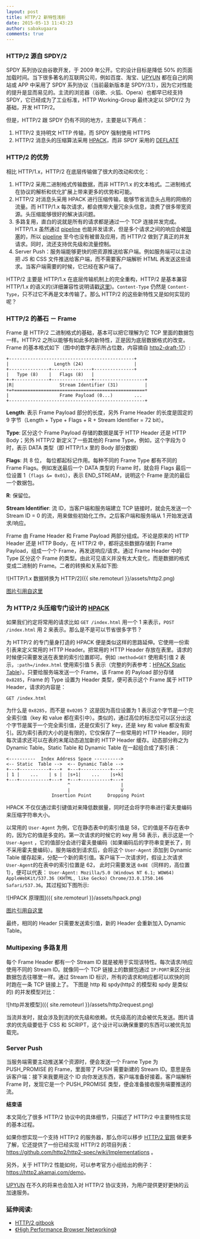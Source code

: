 ```yaml
---
layout: post
title: HTTP/2 新特性浅析
date: 2015-05-13 11:43:23
author: sabakugaara
comments: true
---
```


### HTTP/2 源自 SPDY/2

SPDY 系列协议由谷歌开发，于 2009 年公开。它的设计目标是降低 50% 的页面加载时间。当下很多著名的互联网公司，例如百度、淘宝、[UPYUN](https://www.upyun.com) 都在自己的网站或 APP 中采用了 SPDY 系列协议（当前最新版本是 SPDY/3.1），因为它对性能的提升是显而易见的。主流的浏览器（谷歌、火狐、Opera）也都早已经支持 SPDY，它已经成为了工业标准，HTTP Working-Group 最终决定以 SPDY/2 为基础，开发 HTTP/2。

但是，HTTP/2 跟 SPDY 仍有不同的地方，主要是以下两点：

1. HTTP/2 支持明文 HTTP 传输，而 SPDY 强制使用 HTTPS
2. HTTP/2 消息头的压缩算法采用 [HPACK](http://http2.github.io/http2-spec/compression.html)，而非 SPDY 采用的 [DEFLATE](http://zh.wikipedia.org/wiki/DEFLATE)

### HTTP/2 的优势

相比 HTTP/1.x，HTTP/2 在底层传输做了很大的改动和优化：

1. HTTP/2 采用二进制格式传输数据，而非 HTTP/1.x 的文本格式。二进制格式在协议的解析和优化扩展上带来更多的优势和可能。
2. HTTP/2 对消息头采用 HPACK 进行压缩传输，能够节省消息头占用的网络的流量。而 HTTP/1.x 每次请求，都会携带大量冗余头信息，浪费了很多带宽资源。头压缩能够很好的解决该问题。
3. 多路复用，直白的说就是所有的请求都是通过一个 TCP 连接并发完成。HTTP/1.x 虽然通过 [pipeline](http://en.wikipedia.org/wiki/HTTP_pipelining) 也能并发请求，但是多个请求之间的响应会被[阻塞](http://en.wikipedia.org/wiki/Head-of-line_blocking)的，所以 [pipeline](http://en.wikipedia.org/wiki/HTTP_pipelining) 至今也没有被普及应用，而 HTTP/2 做到了真正的并发请求。同时，流还支持优先级和流量控制。
4. Server Push：服务端能够更快的把资源推送给客户端。例如服务端可以主动把 JS 和 CSS 文件推送给客户端，而不需要客户端解析 HTML 再发送这些请求。当客户端需要的时候，它已经在客户端了。

HTTP/2 主要是 HTTP/1.x 在底层传输机制上的完全重构，HTTP/2 是基本兼容 HTTP/1.x 的语义的(详细兼容性说明请戳[这里](https://tools.ietf.org/html/draft-ietf-httpbis-http2-17#section-8))。`Content-Type` 仍然是 `Content-Type`，只不过它不再是文本传输了。那么 HTTP/2 的这些新特性又是如何实现的呢？

### HTTP/2 的基石 － Frame

Frame 是 HTTP/2 二进制格式的基础，基本可以把它理解为它 TCP 里面的数据包一样。HTTP/2 之所以能够有如此多的新特性，正是因为底层数据格式的改变。 Frame 的基本格式如下（图中的数字表示所占位数，内容摘自 [http2-draft-17](https://tools.ietf.org/html/draft-ietf-httpbis-http2-17)）:

~~~
+-----------------------------------------------+
|                 Length (24)                   |
+---------------+---------------+---------------+
|   Type (8)    |   Flags (8)   |
+-+-------------+---------------+-------------------+
|R|                 Stream Identifier (31)          |
+=+=================================================+
|                   Frame Payload (0...)        ...
+---------------------------------------------------+
~~~

**Length**: 表示 Frame Payload 部分的长度，另外 Frame Header  的长度是固定的 9 字节（Length + Type + Flags + R + Stream Identifier = 72 bit）。

**Type**: 区分这个 Frame Payload 存储的数据是属于 HTTP Header 还是 HTTP Body；另外 HTTP/2 新定义了一些其他的 Frame Type，例如，这个字段为 0 时，表示 DATA 类型（即 HTTP/1.x 里的 Body 部分数据）

**Flags**: 共 8 位， 每位都起标记作用。每种不同的 Frame Type 都有不同的 Frame Flags。例如发送最后一个 DATA 类型的 Frame 时，就会将 Flags 最后一位设置 1（`flags &= 0x01`），表示 END_STREAM，说明这个 Frame 是流的最后一个数据包。

**R**: 保留位。

**Stream Identifier**: 流 ID，当客户端和服务端建立 TCP 链接时，就会先发送一个 Stream ID = 0 的流，用来做些初始化工作。之后客户端和服务端从 1 开始发送请求/响应。

Frame 由 Frame Header 和 Frame Payload 两部分组成。不论是原来的 HTTP Header 还是 HTTP Body，在 HTTP/2 中，都将这些数据存储到 Frame Payload，组成一个个 Frame，再发送响应/请求。通过 Frame Header 中的 Type 区分这个 Frame 的类型。由此可见语义并没有太大变化，而是数据的格式变成二进制的 Frame。二者的转换和关系如下图:

![HTTP/1.x 数据转换为 HTTP/2]({{ site.remoteurl }}/assets/http2.png)

[图片引用自这里](http://chimera.labs.oreilly.com/books/1230000000545/ch12.html#HTTP2_FRAMING_LAYER)

### 为 HTTP/2 头压缩专门设计的 [HPACK](http://http2.github.io/http2-spec/compression.html)

如果我们约定将常用的请求比如 `GET /index.html` 用一个 1 来表示，`POST /index.html` 用 2 来表示。那么是不是可以节省很多字节？

为 HTTP/2 的专门量身打造的 HPACK 便是类似这样的思路延伸。它使用一份索引表来定义常用的 HTTP Header。把常用的 HTTP Header 存放在表里。请求的时候便只需要发送在表里的索引位置即可。例如 `:method=GET` 使用索引值 2 表示，`:path=/index.html` 使用索引值 5 表示（完整的列表参考：[HPACK Static Table](http://http2.github.io/http2-spec/compression.html#rfc.section.A)）。只要给服务端发送一个 Frame，该 Frame 的 Payload 部分存储 `0x8285`，Frame 的 Type 设置为 Header 类型，便可表示这个 Frame 属于 HTTP Header，请求的内容是：

~~~
GET /index.html
~~~

为什么是 `0x8285`，而不是 `0x0205`？ 这是因为高位设置为 1 表示这个字节是一个完全索引值（key 和 value 都在索引中）。类似的，通过高位的标志位可以区分出这个字节是属于一个完全索引值，还是仅索引了 key，还是 key 和 value 都没有索引。因为索引表的大小的是有限的，它仅保存了一些常用的 HTTP Header，同时每次请求还可以在表的末尾动态追加新的 HTTP Header 缓存。动态部分称之为 Dynamic Table。Static Table 和 Dynamic Table 在一起组合成了索引表：

~~~
<----------  Index Address Space ---------->
<-- Static  Table -->  <-- Dynamic Table -->
+---+-----------+---+  +---+-----------+---+
| 1 |    ...    | s |  |s+1|    ...    |s+k|
+---+-----------+---+  +---+-----------+---+
                       ^                   |
                       |                   V
                 Insertion Point      Dropping Point
~~~

HPACK 不仅仅通过索引键值对来降低数据量，同时还会将字符串进行霍夫曼编码来压缩字符串大小。

以常用的 `User-Agent` 为例，它在静态表中的索引值是 58，它的值是不存在表中的，因为它的值是多变的。第一次请求的时候它的 key 用 58 表示，表示这是一个 `User-Agent` ，它的值部分会进行霍夫曼编码（如果编码后的字符串变更长了，则不采用霍夫曼编码）。服务端收到请求后，会将这个 `User-Agent` 添加到 Dynamic Table 缓存起来，分配一个新的索引值。客户端下一次请求时，假设上次请求`User-Agent`的在表中的索引位置是 62， 此时只需要发送 `0xBE`（同样的，高位置 1），便可以代表： `User-Agent: Mozilla/5.0 (Windows NT 6.1; WOW64) AppleWebKit/537.36 (KHTML, like Gecko) Chrome/33.0.1750.146 Safari/537.36`。其过程如下图所示:

![HPACK 原理图]({{ site.remoteurl }}/assets/hpack.png)

[图片引用自这里](http://chimera.labs.oreilly.com/books/1230000000545/ch12.html#HPACK)

最终，相同的 Header 只需要发送索引值，新的 Header 会重新加入 Dynamic Table。

### Multipexing 多路复用
每个 Frame Header 都有一个 Stream ID  就是被用于实现该特性。每次请求/响应使用不同的 Stream ID。就像同一个 TCP 链接上的数据包通过 `IP:PORT`来区分出数据包去往哪里一样。通过 Stream ID 标识，所有的请求和响应都可以欢快的同时跑在一条 TCP 链接上了。 下图是 http 和 spdy(http2 的模型和 spdy 是类似的) 的并发模型对比：

![http并发模型]({{ site.remoteurl }}/assets/http2request.png)

当流并发时，就会涉及到流的优先级和依赖。优先级高的流会被优先发送。图片请求的优先级要低于 CSS 和 SCRIPT，这个设计可以确保重要的东西可以被优先加载完。

### Server Push

当服务端需要主动推送某个资源时，便会发送一个 Frame Type 为 PUSH\_PROMISE 的 Frame，里面带了 PUSH 需要新建的 Stream ID。意思是告诉客户端：接下来我要用这个 ID 向你发送东西，客户端准备好接着。客户端解析 Frame 时，发现它是一个 PUSH\_PROMISE 类型，便会准备接收服务端要推送的流。

**结束语**

本文简化了很多 HTTP/2 协议中的具体细节，只描述了 HTTP/2 中主要特性实现的基本过程。

如果你想实现一个支持 HTTP/2 的服务器，那么你可以移步 [HTTP/2 官网](http://http2.github.io/) 做更多了解，它还提供了一份已经实现 HTTP/2 的项目列表：<https://github.com/http2/http2-spec/wiki/Implementations> 。

另外，关于 HTTP/2 性能如何，可以参考官方小组给出的例子：<https://http2.akamai.com/demo>。

[UPYUN](https://www.upyun.com) 在不久的将来也会加入对 HTTP/2 协议支持，为用户提供更好更快的云加速服务。

### 延伸阅读:

* [HTTP/2 gitbook](https://www.gitbook.com/book/ye11ow/http2-explained/details)
* [《High Performance Browser Networking》](http://chimera.labs.oreilly.com/books/1230000000545/ch12.html)
